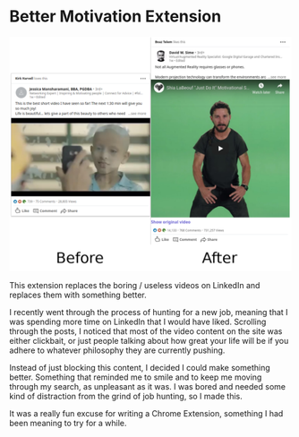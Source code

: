 # Better Motivation Extension

![alt text][comparison]

This extension replaces the boring / useless videos on LinkedIn and replaces them with something better. 

I recently went through the process of hunting for a new job, meaning that I was spending more time on LinkedIn that I would have liked. Scrolling through the posts, I noticed that most of the video content on the site was either clickbait, or just people talking about how great your life will be if you adhere to whatever philosophy they are currently pushing.

Instead of just blocking this content, I decided I could make something better. Something that reminded me to smile and to keep me moving through my search, as unpleasant as it was. I was bored and needed some kind of distraction from the grind of job hunting, so I made this.

It was a really fun excuse for writing a Chrome Extension, something I had been meaning to try for a while. 

[comparison]: https://raw.githubusercontent.com/milesoberstadt/better-motivation/master/comparison.png "Comparison of before / after Better Motivation Extension"